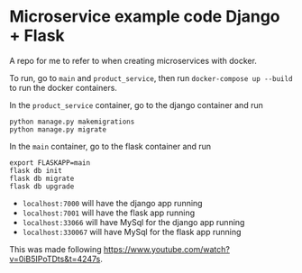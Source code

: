 # Microservice example code Django + Flask

A repo for me to refer to when creating microservices with docker.

To run, go to `main` and `product_service`, then run `docker-compose up --build` to run the docker containers.

In the `product_service` container, go to the django container and run
```
python manage.py makemigrations
python manage.py migrate
```

In the `main` container, go to the flask container and run
```
export FLASKAPP=main
flask db init
flask db migrate
flask db upgrade
```

- `localhost:7000` will have the django app running
- `localhost:7001` will have the flask app running
- `localhost:33066` will have MySql for the django app running
- `localhost:330067` will have MySql for the flask app running

This was made following https://www.youtube.com/watch?v=0iB5IPoTDts&t=4247s.